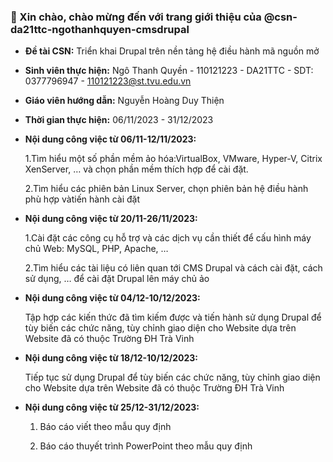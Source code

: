 ### 👋 Xin chào, chào mừng đến với trang giới thiệu của @csn-da21ttc-ngothanhquyen-cmsdrupal 
* **Đề tài CSN:**
Triển khai Drupal trên nền tảng hệ điều hành mã nguồn mở
* **Sinh viên thực hiện:**
 Ngô Thanh Quyền - 110121223 - DA21TTC - SDT: 0377796947 - 110121223@st.tvu.edu.vn
* **Giáo viên hướng dẫn:**
 Nguyễn Hoàng Duy Thiện
* **Thời gian thực hiện:**
 06/11/2023 - 31/12/2023
  
 * **Nội dung công việc từ 06/11-12/11/2023:**
   
    1.Tìm hiểu một số phần mềm ảo hóa:VirtualBox, VMware, Hyper-V, Citrix XenServer, … và chọn phần mềm thích
hợp để cài đặt.

    2.Tìm hiểu các phiên bản Linux Server, chọn phiên bản hệ điều hành phù hợp vàtiến hành cài đặt

* **Nội dung công việc từ 20/11-26/11/2023:**
  
    1.Cài đặt các công cụ hỗ trợ và các dịch vụ cần thiết để cấu hình máy chủ Web: MySQL, PHP, Apache, …
  
    2.Tìm hiểu các tài liệu có liên quan tới CMS Drupal và cách cài đặt, cách sử dụng, … để cài đặt Drupal lên máy chủ ảo
* **Nội dung công việc từ 04/12-10/12/2023:**

  Tập hợp các kiến thức đã tìm kiếm được và tiến hành sử dụng Drupal để tùy biến các chức năng, tùy chỉnh giao diện cho Website dựa trên Website đã có thuộc Trường ĐH Trà Vinh
* **Nội dung công việc từ 18/12-10/12/2023:**
  
    Tiếp tục sử dụng Drupal để tùy biến các chức năng, tùy chỉnh giao diện cho Website dựa trên Website đã có thuộc Trường ĐH Trà Vinh
* **Nội dung công việc từ 25/12-31/12/2023:**
  
    1. Báo cáo viết theo mẫu quy định
  
    2. Báo cáo thuyết trình PowerPoint theo mẫu quy định
<!---
csn-da21ttc-ngothanhquyen-cmsdrupal/csn-da21ttc-ngothanhquyen-cmsdrupal is a ✨ special ✨ repository because its `README.md` (this file) appears on your GitHub profile.
You can click the Preview link to take a look at your changes.
--->
